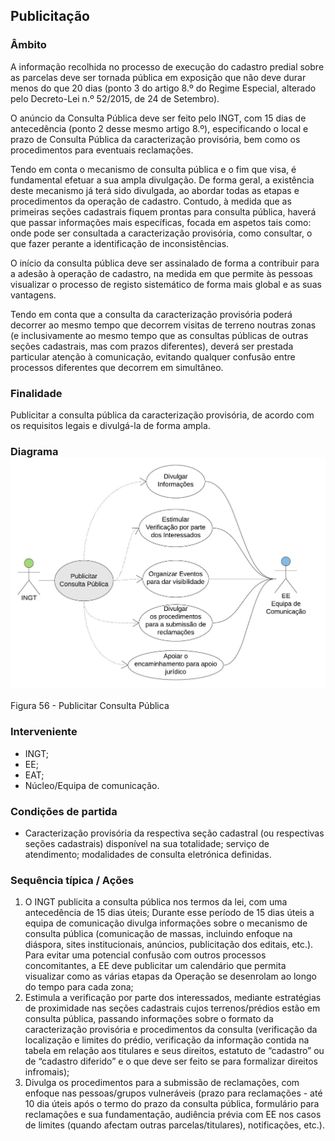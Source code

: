 ## Publicitação

### Âmbito

A informação recolhida no processo de execução do cadastro predial sobre as parcelas deve ser tornada pública em exposição que não deve durar menos do que 20 dias \(ponto 3 do artigo 8.º do Regime Especial, alterado pelo Decreto-Lei n.º 52/2015, de 24 de Setembro\).

O anúncio da Consulta Pública deve ser feito pelo INGT, com 15 dias de antecedência \(ponto 2 desse mesmo artigo 8.º\), especificando o local e prazo de Consulta Pública da caracterização provisória, bem como os procedimentos para eventuais reclamações.

Tendo em conta o mecanismo de consulta pública e o fim que visa, é fundamental efetuar a sua ampla divulgação. De forma geral, a existência deste mecanismo já terá sido divulgada, ao abordar todas as etapas e procedimentos da operação de cadastro. Contudo, à medida que as primeiras seções cadastrais fiquem prontas para consulta pública, haverá que passar informações mais específicas, focada em aspetos tais como: onde pode ser consultada a caracterização provisória, como consultar, o que fazer perante a identificação de inconsistências.

O início da consulta pública deve ser assinalado de forma a contribuir para a adesão à operação de cadastro, na medida em que permite às pessoas visualizar o processo de registo sistemático de forma mais global e as suas vantagens.

Tendo em conta que a consulta da caracterização provisória poderá decorrer ao mesmo tempo que decorrem visitas de terreno noutras zonas \(e inclusivamente ao mesmo tempo que as consultas públicas de outras seções cadastrais, mas com prazos diferentes\), deverá ser prestada particular atenção à comunicação, evitando qualquer confusão entre processos diferentes que decorrem em simultâneo.

### Finalidade

Publicitar a consulta pública da caracterização provisória, de acordo com os requisitos legais e divulgá-la de forma ampla.

### Diagrama![](/assets/56.jpg)

Figura 56 - Publicitar Consulta Pública

### Interveniente

* INGT;
* EE;
* EAT;
* Núcleo/Equipa de comunicação.

### Condições de partida

* Caracterização provisória da respectiva seção cadastral \(ou respectivas seções cadastrais\) disponível na sua totalidade; serviço de atendimento; modalidades de consulta eletrónica definidas.

### Sequência típica / Ações

1. O INGT publicita a consulta pública nos termos da lei, com uma antecedência de 15 dias úteis; Durante esse período de 15 dias úteis a equipa de comunicação divulga informações sobre o mecanismo de consulta pública \(comunicação de massas, incluindo enfoque na diáspora, sites institucionais, anúncios, publicitação dos editais, etc.\). Para evitar uma potencial confusão com outros processos concomitantes, a EE deve publicitar um calendário que permita visualizar como as várias etapas da Operação se desenrolam ao longo do tempo para cada zona;
2. Estimula a verificação por parte dos interessados, mediante estratégias de proximidade nas seções cadastrais cujos terrenos/prédios estão em consulta pública, passando informações sobre o formato da caracterização provisória e procedimentos da consulta \(verificação da localização e limites do prédio, verificação da informação contida na tabela em relação aos titulares e seus direitos, estatuto de “cadastro” ou de “cadastro diferido” e o que deve ser feito se para formalizar direitos infromais\);
3. Divulga os procedimentos para a submissão de reclamações, com enfoque nas pessoas/grupos vulneráveis \(prazo para reclamações - até 10 dia úteis após o termo do prazo da consulta pública, formulário para reclamações e sua fundamentação, audiência prévia com EE nos casos de limites \(quando afectam outras parcelas/titulares\), notificações, etc.\).



